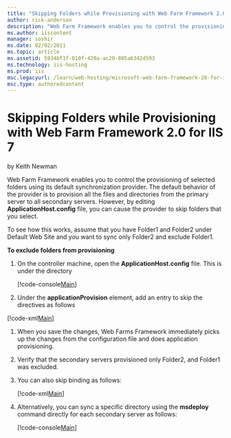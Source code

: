 ```yaml
---
title: "Skipping Folders while Provisioning with Web Farm Framework 2.0 for IIS 7 | Microsoft Docs"
author: rick-anderson
description: "Web Farm Framework enables you to control the provisioning of selected folders using its default synchronization provider. The default behavior of the provid..."
ms.author: iiscontent
manager: soshir
ms.date: 02/02/2011
ms.topic: article
ms.assetid: 5934bf1f-010f-420a-ac20-805a6342d593
ms.technology: iis-hosting
ms.prod: iis
msc.legacyurl: /learn/web-hosting/microsoft-web-farm-framework-20-for-iis-7/skipping-folders-while-provisioning-with-web-farm-framework-20-for-iis
msc.type: authoredcontent
---
```

Skipping Folders while Provisioning with Web Farm Framework 2.0 for IIS 7
====================
by Keith Newman

Web Farm Framework enables you to control the provisioning of selected folders using its default synchronization provider. The default behavior of the provider is to provision all the files and directories from the primary server to all secondary servers. However, by editing **ApplicationHost.config** file, you can cause the provider to skip folders that you select.

To see how this works, assume that you have Folder1 and Folder2 under Default Web Site and you want to sync only Folder2 and exclude Folder1.

**To exclude folders from provisioning**

1. On the controller machine, open the **ApplicationHost.config** file. This is under the directory 

    [!code-console[Main](skipping-folders-while-provisioning-with-web-farm-framework-20-for-iis/samples/sample1.cmd)]
2. Under the **applicationProvision** element, add an entry to skip the directives as follows


[!code-xml[Main](skipping-folders-while-provisioning-with-web-farm-framework-20-for-iis/samples/sample2.xml?highlight=7-10)]

1. When you save the changes, Web Farms Framework immediately picks up the changes from the configuration file and does application provisioning.
2. Verify that the secondary servers provisioned only Folder2, and Folder1 was excluded.
3. You can also skip binding as follows:

    [!code-xml[Main](skipping-folders-while-provisioning-with-web-farm-framework-20-for-iis/samples/sample3.xml)]
4. Alternatively, you can sync a specific directory using the **msdeploy** command directly for each secondary server as follows:

    [!code-console[Main](skipping-folders-while-provisioning-with-web-farm-framework-20-for-iis/samples/sample4.cmd)]